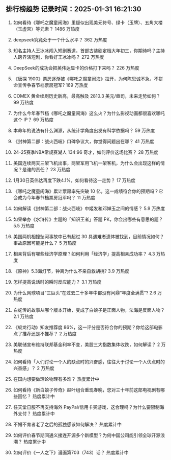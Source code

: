
## 排行榜趋势 记录时间：2025-01-31 16:21:30
  
  1. 如何看待《哪吒之魔童闹海》里疑似出现美元符号、绿卡（玉牌）、五角大楼（玉虚宫）等元素？ 1486 万热度
    
  2. deepseek究竟处于一个什么水平？ 362 万热度
    
  3. 知名主持人王冰冰闯入短剧赛道，首部古装剧定档大年初三，你期待吗？主持人跨界演短剧，你看好王冰冰吗？ 272 万热度
    
  4. DeepSeek的成功会把英伟达显卡的价格打下来吗？ 226 万热度
    
  5. 《唐探  1900》票房逐渐被《哪吒之魔童闹海》拉开，为何陈思诚不急，不拼命宣传争春节档票房冠军? 169 万热度
    
  6. COMEX 黄金续刷历史新高，最高触及 2810.3 美元/盎司，未来走势如何？ 99 万热度
    
  7. 为什么今年春节档《哪吒之魔童闹海》这么火？为什么影视动画都很喜欢哪吒这个 IP？ 69 万热度
    
  8. 本命年的说法有什么渊源，从统计学角度出发有科学依据吗？ 59 万热度
    
  9. 《封神第二部：战火西岐》口碑争议大，你觉得问题出在哪？ 41 万热度
    
  10. 24-25赛季NBA常规赛湖人 134:96 奇才，如何评价这场比赛？ 28 万热度
    
  11. 美国连续两天三架飞机出事，两架军用飞机一架客机，为什么会出现这样的情况？是谁的责任？ 23 万热度
    
  12. 1月30日英伟达再度下跌4.1%，如何看待这一走势？ 17 万热度
    
  13. 《哪吒之魔童闹海》累计票房率先突破 10 亿，这一成绩符合你的预期吗？它会成为今年春节档票房冠军吗？ 11 万热度
    
  14. 如何解读《封神第二部：战火西岐》中姬发和邓婵玉之间的情感？ 5.9 万热度
    
  15. 如果举办《水浒传》主题的「知识王者」答题 PK，你会出哪些有意思的题？ 5.5 万热度
    
  16. 美国两机相撞坠河事故中已有超过 30 具遇难者遗体被找到，目前情况如何？事故原因可能是什么？ 5 万热度
    
  17. 相亲背后有哪些经济学原理？如何利用「经济学」提高相亲成功率？ 4.3 万热度
    
  18. 《原神》5.3海灯节，钟离为什么不亲自救胡桃? 3.9 万热度
    
  19. 怎样提高说话时的瞬时反应能力？ 3.1 万热度
    
  20. 为什么网球项目“三巨头”在过去二十多年中都没有问鼎“年度全满贯”? 2.6 万热度
    
  21. 白蛇传的故事从哪个版本开始，变成了白娘子是正面人物，法海是反面人物？ 2.1 万热度
    
  22. 《蛟龙行动》知友推荐度 86%，这一评分是否符合你的预期？你给这部电影点了推荐还是不推荐？ 2 万热度
    
  23. 美联储宣布维持联邦基金利率不变，美股三大指数集体收跌，如何解读？ 2 万热度
    
  24. 如何看待「人们讨论一个人的缺点时的兴奋感，往往大于讨论一个人优点时的兴奋感」？ 2 万热度
    
  25. 在国内想要做理论物理有多难？ 热度累计中
    
  26. 如何看待《新白娘子传奇》赵叶组合重现春晚，您对三十年前这部电视剧有哪些回忆？ 热度累计中
    
  27. 任天堂日服不再支持海外 PayPal/信用卡买游戏，这合理吗？为什么要限制海外支付？ 热度累计中
    
  28. 不婚不育者老了之后的孤独感该如何解决？ 热度累计中
    
  29. 如何评价春节期间通义接连开源多个新模型？为何中国公司能引领全球开源浪潮？ 热度累计中
    
  30. 如何评价《一人之下》漫画第703（743）话？ 热度累计中
    